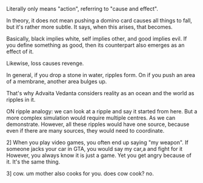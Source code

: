 Literally only means "action", referring to "cause and effect".

In theory, it does not mean pushing a domino card causes all things to fall, but it's rather more subtle. It says, when this arises, that becomes.

Basically, black implies white, self implies other, and good implies evil.
If you define something as good, then its counterpart also emerges as an effect of it.

Likewise, loss causes revenge.

In general, if you drop a stone in water, ripples form. On if you push an area of a membrane, another area bulges up.

That's why Advaita Vedanta considers reality as an ocean and the world as ripples in it.

ON ripple analogy: we can look at a ripple and say it started from here. But a more complex simulation would require multiple centres. As we can demonstrate. However, all these ripples would have one source, because even if there are many sources, they would  need to coordinate.

2] When you play video games, you often end up saying "my weapon". If someone jacks your car in GTA, you would say my car,a  and fight for it However, you always know it is just a game. Yet you get angry because of it. It's the same thing.

3] cow. um mother also cooks for you. does cow cook? no.